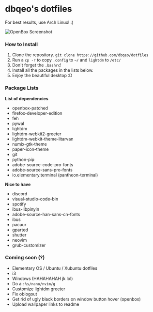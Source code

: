 # dbqeo's dotfiles

For best results, use Arch Linux! :)

![OpenBox Screenshot](https://media.discordapp.net/attachments/354464445914808322/469593604961206272/unknown.png?width=749&height=468)

### How to Install
 1. Clone the repository. `git clone https://github.com/dbqeo/dotfiles`
 2. Run a `cp -r` to copy `.config` to `~/` and `lightdm` to `/etc/`
 3. Don't forget the `.bashrc`!
 4. Install all the packages in the lists below.
 5. Enjoy the beautiful desktop :D
 
### Package Lists

**List of dependencies**
 - openbox-patched
 - firefox-developer-edition
 - feh
 - pywal
 - lightdm
 - lightdm-webkit2-greeter
 - lightdm-webkit-theme-litarvan
 - numix-gtk-theme
 - paper-icon-theme
 - git
 - python-pip
 - adobe-source-code-pro-fonts
 - adobe-source-sans-pro-fonts
 - io.elementary.terminal (pantheon-terminal)
 
**Nice to have**
 - discord
 - visual-studio-code-bin
 - spotify
 - ibus-libpinyin
 - adobe-source-han-sans-cn-fonts
 - ibus
 - pacaur
 - gparted
 - shutter
 - neovim
 - grub-customizer

### Coming soon (?)
 - Elementary OS / Ubuntu / Xubuntu dotfiles
 - i3
 - Windows (HAHAHAHAH jk lol)
 - Do a `:%s/nano/nvim/g`
 - Customize lightdm greeter
 - Fix oblogout
 - Get rid of ugly black borders on window button hover (openbox)
 - Upload wallpaper links to readme
